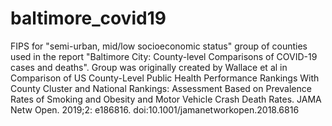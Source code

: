 # baltimore_covid19
FIPS for "semi-urban, mid/low socioeconomic status" group of counties used in the report "Baltimore City: County-level Comparisons of COVID-19 cases and deaths". Group was originally created by Wallace et al in Comparison of US County-Level Public Health Performance Rankings With County Cluster and National Rankings: Assessment Based on Prevalence Rates of Smoking and Obesity and Motor Vehicle Crash Death Rates. JAMA Netw Open. 2019;2: e186816. doi:10.1001/jamanetworkopen.2018.6816
